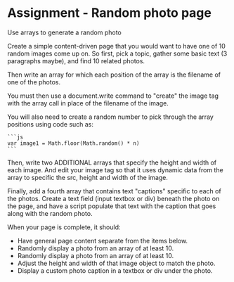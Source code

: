 Assignment - Random photo page
=========
Use arrays to generate a random photo

Create a simple content-driven page that you would want to have one of 10 random images come up on. So first, pick a topic, gather some basic text (3 paragraphs maybe), and find 10 related photos. 

Then write an array for which each position of the array is the filename of one of the photos. 

You must then use a document.write command to "create" the image tag with the array call in place of the filename of the image. 

You will also need to create a random number to pick through the array positions using code such as:

	```js
	var image1 = Math.floor(Math.random() * n)
	```
	
Then, write two ADDITIONAL arrays that specify the height and width of each image. And edit your image tag so that it uses dynamic data from the array to specific the src, height and width of the image. 

Finally, add a fourth array that contains text "captions" specific to each of the photos. Create a text field (input textbox or div) beneath the photo on the page, and have a script populate that text with the caption that goes along with the random photo. 

When your page is complete, it should:
*	Have general page content separate from the items below.
*	Randomly display a photo from an array of at least 10.
*	Randomly display a photo from an array of at least 10.
*	Adjust the height and width of that image object to match the photo.
*	Display a custom photo caption in a textbox or div under the photo.